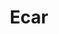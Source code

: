 ---
layout: page
title: Ecar
permalink: /projects/
description: We locked ourselves out of our lab waiting on security.
img: /assets/img/album/test3.jpg
alt: Ngai To and Thanos locked out of lab
---